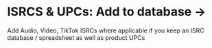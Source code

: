 # ISRCS & UPCs: Add to database →

Add Audio, Video, TikTok ISRCs where applicable if you keep an ISRC database / spreadsheet as well as product UPCs